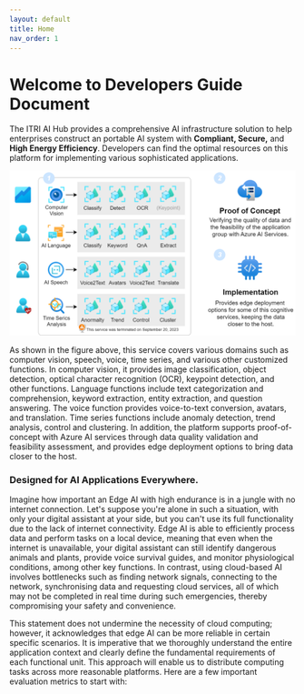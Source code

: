 ```yaml
---
layout: default
title: Home
nav_order: 1
---
```


# Welcome to Developers Guide Document

  The ITRI AI Hub provides a comprehensive AI infrastructure solution to help enterprises construct an portable AI system with **Compliant, Secure,** and **High Energy Efficiency**. Developers can find the optimal resources on this platform for implementing various sophisticated applications. 

<div align="center"><img src="./assets/images/framework.png" width="720"/></div>

  As shown in the figure above, this service covers various domains such as computer vision, speech, voice, time series, and various other customized functions. In computer vision, it provides image classification, object detection, optical character recognition (OCR), keypoint detection, and other functions. Language functions include text categorization and comprehension, keyword extraction, entity extraction, and question answering. The voice function provides voice-to-text conversion, avatars, and translation. Time series functions include anomaly detection, trend analysis, control and clustering. In addition, the platform supports proof-of-concept with Azure AI services through data quality validation and feasibility assessment, and provides edge deployment options to bring data closer to the host.

### Designed for AI Applications Everywhere.

  Imagine how important an Edge AI with high endurance is in a jungle with no internet connection. Let's suppose you're alone in such a situation, with only your digital assistant at your side, but you can't use its full functionality due to the lack of internet connectivity. Edge AI is able to efficiently process data and perform tasks on a local device, meaning that even when the internet is unavailable, your digital assistant can still identify dangerous animals and plants, provide voice survival guides, and monitor physiological conditions, among other key functions. In contrast, using cloud-based AI involves bottlenecks such as finding network signals, connecting to the network, synchronising data and requesting cloud services, all of which may not be completed in real time during such emergencies, thereby compromising your safety and convenience.

  This statement does not undermine the necessity of cloud computing; however, it acknowledges that edge AI can be more reliable in certain specific scenarios. It is imperative that we thoroughly understand the entire application context and clearly define the fundamental requirements of each functional unit. This approach will enable us to distribute computing tasks across more reasonable platforms. Here are a few important evaluation metrics to start with:<br>
